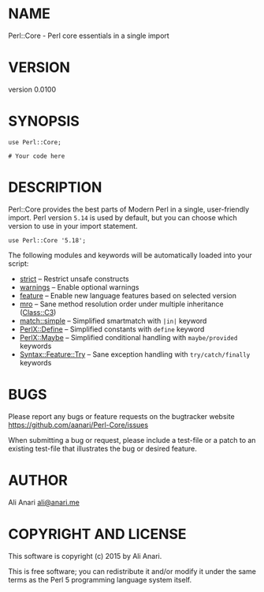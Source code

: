 # NAME

Perl::Core - Perl core essentials in a single import

# VERSION

version 0.0100

# SYNOPSIS

    use Perl::Core;

    # Your code here

# DESCRIPTION

Perl::Core provides the best parts of Modern Perl in a single, user-friendly import. Perl version `5.14` is used by default, but you can choose which version to use in your import statement.

    use Perl::Core '5.18';

The following modules and keywords will be automatically loaded into your script:

- [strict](https://metacpan.org/pod/strict) – Restrict unsafe constructs
- [warnings](https://metacpan.org/pod/warnings) – Enable optional warnings
- [feature](https://metacpan.org/pod/feature) – Enable new language features based on selected version
- [mro](https://metacpan.org/pod/mro) – Sane method resolution order under multiple inheritance ([Class::C3](https://metacpan.org/pod/Class::C3))
- [match::simple](https://metacpan.org/pod/match::simple) – Simplified smartmatch with `|in|` keyword
- [PerlX::Define](https://metacpan.org/pod/PerlX::Define) – Simplified constants with `define` keyword
- [PerlX::Maybe](https://metacpan.org/pod/PerlX::Maybe) – Simplified conditional handling with `maybe/provided` keywords
- [Syntax::Feature::Try](https://metacpan.org/pod/Syntax::Feature::Try) – Sane exception handling with `try/catch/finally` keywords

# BUGS

Please report any bugs or feature requests on the bugtracker website
https://github.com/aanari/Perl-Core/issues

When submitting a bug or request, please include a test-file or a
patch to an existing test-file that illustrates the bug or desired
feature.

# AUTHOR

Ali Anari <ali@anari.me>

# COPYRIGHT AND LICENSE

This software is copyright (c) 2015 by Ali Anari.

This is free software; you can redistribute it and/or modify it under
the same terms as the Perl 5 programming language system itself.
